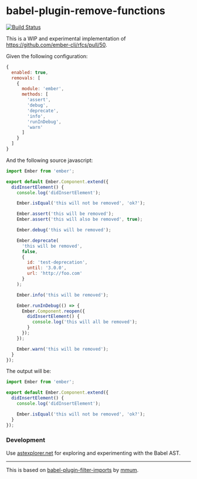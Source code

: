 # babel-plugin-remove-functions

[![Build Status](https://travis-ci.org/GavinJoyce/babel-plugin-remove-functions.svg?branch=master)](https://travis-ci.org/GavinJoyce/babel-plugin-remove-functions)

This is a WIP and experimental implementation of https://github.com/ember-cli/rfcs/pull/50.

Given the following configuration:

```js
{
  enabled: true,
  removals: [
    {
      module: 'ember',
      methods: [
        'assert',
        'debug',
        'deprecate',
        'info',
        'runInDebug',
        'warn'
      ]
    }
  ]
}
```

And the following source javascript:

```js
import Ember from 'ember';

export default Ember.Component.extend({
  didInsertElement() {
    console.log('didInsertElement');

    Ember.isEqual('this will not be removed', 'ok?');

    Ember.assert('this will be removed');
    Ember.assert('this will also be removed', true);

    Ember.debug('this will be removed');

    Ember.deprecate(
      'this will be removed',
      false,
      {
        id: 'test-deprecation',
        until: '3.0.0',
        url: 'http://foo.com'
      }
    );

    Ember.info('this will be removed');

    Ember.runInDebug(() => {
      Ember.Component.reopen({
        didInsertElement() {
          console.log('this will all be removed');
        }
      });
    });

    Ember.warn('this will be removed');
  }
});
```

The output will be:

```js
import Ember from 'ember';

export default Ember.Component.extend({
  didInsertElement() {
    console.log('didInsertElement');

    Ember.isEqual('this will not be removed', 'ok?');
  }
});
```

### Development

Use [astexplorer.net](https://astexplorer.net/) for exploring and experimenting with the Babel AST.

---

This is based on [babel-plugin-filter-imports](https://github.com/ember-cli/babel-plugin-filter-imports) by [mmum](https://github.com/mmun).
